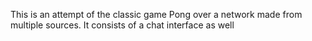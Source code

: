 This is an attempt of the classic game Pong over a network made from multiple sources. It consists of a chat interface as well
